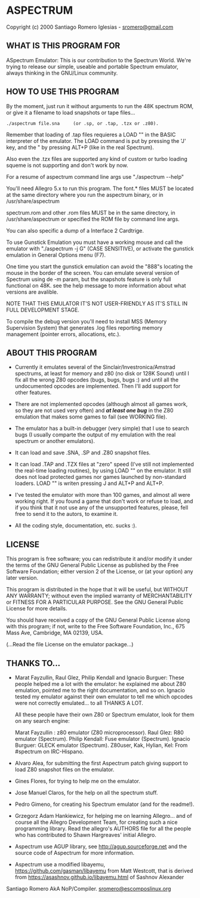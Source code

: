 ASPECTRUM
=========

  Copyright (c) 2000
  Santiago Romero Iglesias  -  sromero@gmail.com


  WHAT IS THIS PROGRAM FOR
-----------------------------------------------------------------------

 ASpectrum Emulator: This is our contribution to the Spectrum World.
 We're trying to release our simple, useable and portable Spectrum
 emulator, always thinking in the GNU/Linux community.


  HOW TO USE THIS PROGRAM
-----------------------------------------------------------------------

 By the moment, just run it without arguments to run the 48K spectrum
 ROM, or give it a filename to load snapshots  or tape files...

    ./aspectrum file.sna     (or .sp, or .tap, .tzx or .z80).

 Remember that loading of .tap files requieres a LOAD "" in the
 BASIC interpreter of the emulator. The LOAD command is put by
 pressing the 'J' key, and the " by pressing ALT+P (like in the
 real Spectrum).

 Also even the .tzx files are supported any kind of custom or turbo
 loading squeme is not supporting and don't work by now.
 
 For a resume of aspectrum command line args use "./aspectrum --help"

 You'll need Allegro 5.x to run this program.
 The font.* files MUST be located at the same directory where you
 run the aspectrum binary, or in /usr/share/aspectrum

 spectrum.rom and other .rom files MUST be in the same directory, 
 in /usr/share/aspectrum or specified the ROM file by command line args.

 You can also specific a dump of a Interface 2 Cardtrige. 

 To use Gunstick Emulation you must have a working mouse and call
 the emulator with "./aspectrum -j G" (CASE SENSITIVE), or activate
 the gunstick emulation in General Options menu (F7).

 One time you start the gunstick emulation can avoid the "888"s locating
 the mouse in the border of the screen.
 You can emulate several version of Spectrum using de -m param, but
 the snapshots feature is only full functional on 48K.  see the help message
 to more information about what versions are avalible.

 NOTE THAT THIS EMULATOR IT'S NOT USER-FRIENDLY AS IT'S STILL IN
 FULL DEVELOPMENT STAGE.

 To compile the debug version you'll need to install MSS (Memory
 Supervision System) that generates .log files reporting memory
 management (pointer errors, allocations, etc.).


  ABOUT THIS PROGRAM
-----------------------------------------------------------------------

 * Currently it emulates several of the Sinclair/Investronica/Amstrad 
   spectrums, at least for memory and z80 (no disk or 128K Sound) until 
   I fix all the wrong Z80 opcodes (bugs, bugs, bugs :) and until all the
   undocumented opcodes are implemented. Then I'll add support for
   other features.

 * There are not implemented opcodes (although almost all games work,
   so they are not used very often) and ___at least one bug___ in the
   Z80 emulation that makes some games to fail (see WORKING file).

 * The emulator has a built-in debugger (very simple) that I use to
   search bugs (I usually comparte the output of my emulation with
   the real spectrum or another emulators).

 * It can load and save .SNA, .SP and .Z80 snapshot files.

 * It can load .TAP and .TZX files at "zero" speed (I've still not implemented
   the real-time loading routines), by using LOAD "" on the emulator.
   It still does not load protected games nor games launched by
   non-standard loaders. LOAD "" is writen pressing J and ALT+P and ALT+P.

 * I've tested the emulator with more than 100 games, and almost
   all were working right. If you found a game that don't work or refuse to
   load, and if you think that it not use any of the unsupported features,
   please, fell free to send it to the autors, to examine it.

 * All the coding style, documentation, etc. sucks :).


 LICENSE
-----------------------------------------------------------------------
 This program is free software; you can redistribute it and/or modify
 it under the terms of the GNU General Public License as published by
 the Free Software Foundation; either version 2 of the License, or
 (at your option) any later version.

 This program is distributed in the hope that it will be useful,
 but WITHOUT ANY WARRANTY; without even the implied warranty of
 MERCHANTABILITY or FITNESS FOR A PARTICULAR PURPOSE.  See the
 GNU General Public License for more details.

 You should have received a copy of the GNU General Public License
 along with this program; if not, write to the Free Software
 Foundation, Inc., 675 Mass Ave, Cambridge, MA 02139, USA.

 (...Read the file License on the emulator package...)


  THANKS TO...
-----------------------------------------------------------------------

 * Marat Fayzullin, Raul Glez, Philip Kendall and Ignacio Burguer:
   These people helped me a lot with the emulator: he explained me about
   Z80 emulation, pointed me to the right documentation, and so on.
   Ignacio tested my emulator against their own emulator to tell me
   which opcodes were not correctly emulated... to all THANKS A LOT.

   All these people have their own Z80 or Spectrum emulator, look for
   them on any search engine:

     Marat Fayzullin : z80 emulator (Z80 microprocessor).
     Raul Glez: R80 emulator (Spectrum).
     Philip Kendall: Fuse emulator (Spectrum).
     Ignacio Burguer: GLECK emulator (Spectrum).
     Z80user, Kak, Hylian, Kel: From #spectrum on IRC-Hispano.

 * Alvaro Alea, for submitting the first Aspectrum patch giving support
   to load Z80 snapshot files on the emulator.

 * Gines Flores, for trying to help me on the emulator.

 * Jose Manuel Claros, for the help on all the spectrum stuff.

 * Pedro Gimeno, for creating his Spectrum emulator (and for the readme!).

 * Grzegorz Adam Hankiewicz, for helping me on learning Allegro...
   and of course all the Allegro Development Team, for creating such
   a nice programming library. Read the allegro's AUTHORS file for
   all the people who has contributed to Shawn Hargreaves' initial Allegro.

 * Aspectrum use AGUP library, see http://agup.sourceforge.net and the source 
   code of Aspectrum for more information.

 * Aspectrum use a modified libayemu, https://github.com/gasman/libayemu from Matt Westcott, 
   that is derived from https://asashnov.github.io/libayemu.html of Sashnov Alexander


  Santiago Romero AkA NoP/Compiler.
  sromero@escomposlinux.org
